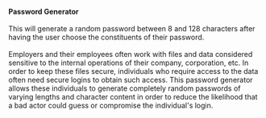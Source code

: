 <strong>Password Generator</strong>
<br />
<br />
This will generate a random password between 8 and 128 characters after having the user choose the constituents of their password.
<br />
<br />
Employers and their employees often work with files and data considered sensitive to the internal operations of their company, corporation, etc. In order to keep these files secure, individuals who require access to the data often need secure logins to obtain such access. This password generator allows these individuals to generate completely random passwords of varying lengths and character content in order to reduce the likelihood that a bad actor could guess or compromise the individual's login.
<br />
